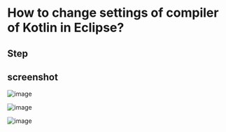 # How to change settings of compiler of Kotlin in Eclipse?
## Step

## screenshot

![image](https://github.com/40843245/IDE/assets/75050655/f3782546-8526-4dd6-96d9-fe06e5659bf0)

![image](https://github.com/40843245/IDE/assets/75050655/ac46e78f-57d1-4815-9995-cd18395fbc5d)

![image](https://github.com/40843245/IDE/assets/75050655/beda6043-f3f5-49bd-a87b-c793c9237963)



